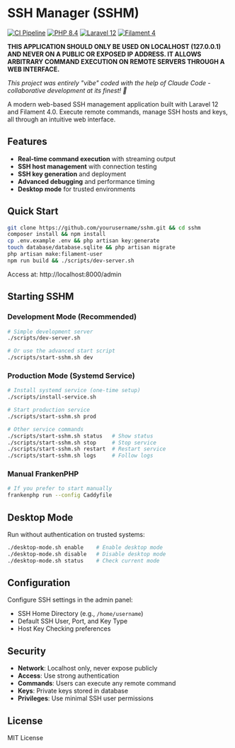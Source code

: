 # SSH Manager (SSHM)

[![CI Pipeline](https://github.com/markc/sshm/actions/workflows/ci.yml/badge.svg)](https://github.com/markc/sshm/actions/workflows/ci.yml)
[![PHP 8.4](https://img.shields.io/badge/PHP-8.4-777BB4.svg?style=flat&logo=php)](https://php.net)
[![Laravel 12](https://img.shields.io/badge/Laravel-12-FF2D20.svg?style=flat&logo=laravel)](https://laravel.com)
[![Filament 4](https://img.shields.io/badge/Filament-4.0-FFAA00.svg?style=flat&logo=filament)](https://filamentphp.com)

**THIS APPLICATION SHOULD ONLY BE USED ON LOCALHOST (127.0.0.1) AND NEVER ON A PUBLIC OR EXPOSED IP ADDRESS. IT ALLOWS ARBITRARY COMMAND EXECUTION ON REMOTE SERVERS THROUGH A WEB INTERFACE.**

*This project was entirely "vibe" coded with the help of Claude Code - collaborative development at its finest! 🤖*

A modern web-based SSH management application built with Laravel 12 and Filament 4.0. Execute remote commands, manage SSH hosts and keys, all through an intuitive web interface.

## Features

- **Real-time command execution** with streaming output
- **SSH host management** with connection testing
- **SSH key generation** and deployment
- **Advanced debugging** and performance timing
- **Desktop mode** for trusted environments

## Quick Start

```bash
git clone https://github.com/yourusername/sshm.git && cd sshm
composer install && npm install
cp .env.example .env && php artisan key:generate
touch database/database.sqlite && php artisan migrate
php artisan make:filament-user
npm run build && ./scripts/dev-server.sh
```

Access at: http://localhost:8000/admin

## Starting SSHM

### Development Mode (Recommended)
```bash
# Simple development server
./scripts/dev-server.sh

# Or use the advanced start script
./scripts/start-sshm.sh dev
```

### Production Mode (Systemd Service)
```bash
# Install systemd service (one-time setup)
./scripts/install-service.sh

# Start production service
./scripts/start-sshm.sh prod

# Other service commands
./scripts/start-sshm.sh status   # Show status
./scripts/start-sshm.sh stop     # Stop service
./scripts/start-sshm.sh restart  # Restart service
./scripts/start-sshm.sh logs     # Follow logs
```

### Manual FrankenPHP
```bash
# If you prefer to start manually
frankenphp run --config Caddyfile
```

## Desktop Mode

Run without authentication on trusted systems:

```bash
./desktop-mode.sh enable    # Enable desktop mode
./desktop-mode.sh disable   # Disable desktop mode
./desktop-mode.sh status    # Check current mode
```

## Configuration

Configure SSH settings in the admin panel:
- SSH Home Directory (e.g., `/home/username`)
- Default SSH User, Port, and Key Type
- Host Key Checking preferences

## Security

- **Network**: Localhost only, never expose publicly
- **Access**: Use strong authentication
- **Commands**: Users can execute any remote command
- **Keys**: Private keys stored in database
- **Privileges**: Use minimal SSH user permissions

## License

MIT License